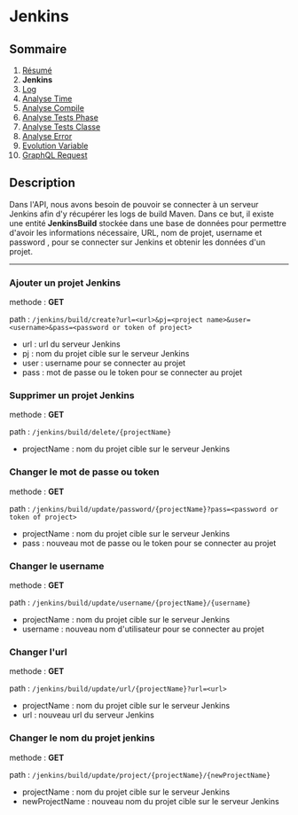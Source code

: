 # Jenkins

## Sommaire

1. [Résumé](../README.md)
2. **Jenkins**
3. [Log](Log.md)
4. [Analyse Time](AnalyseTime.md)
5. [Analyse Compile](AnalyseCompile.md)
6. [Analyse Tests Phase](AnalyseTestsPhase.md)
7. [Analyse Tests Classe](AnalyseTestsClasse.md)
8. [Analyse Error](AnalyseError.md)
9. [Evolution Variable](EvolutionVariable.md)
10. [GraphQL Request](GraphQLRequest.md)


## Description

Dans l'API, nous avons besoin de pouvoir se connecter à un serveur Jenkins afin d'y récupérer les logs de build Maven. Dans ce but, il existe une entité **JenkinsBuild** stockée dans une base de données pour permettre d'avoir les informations nécessaire, URL, nom de projet, username et password , pour se connecter sur Jenkins et obtenir les données d'un projet.

---

### Ajouter un projet Jenkins

methode : **GET**

path : `/jenkins/build/create?url=<url>&pj=<project name>&user=<username>&pass=<password or token of project>`
- url : url du serveur Jenkins
- pj : nom du projet cible sur le serveur Jenkins
- user : username pour se connecter au projet
- pass : mot de passe ou le token pour se connecter au projet

### Supprimer un projet Jenkins

methode : **GET**

path : `/jenkins/build/delete/{projectName}`
- projectName : nom du projet cible sur le serveur Jenkins

### Changer le mot de passe ou token

methode : **GET**

path : `/jenkins/build/update/password/{projectName}?pass=<password or token of project>`
- projectName : nom du projet cible sur le serveur Jenkins
- pass : nouveau mot de passe ou le token pour se connecter au projet

### Changer le username

methode : **GET**

path : `/jenkins/build/update/username/{projectName}/{username}`
- projectName : nom du projet cible sur le serveur Jenkins
- username : nouveau nom d'utilisateur pour se connecter au projet

### Changer l'url

methode : **GET**

path : `/jenkins/build/update/url/{projectName}?url=<url>`
- projectName : nom du projet cible sur le serveur Jenkins
- url : nouveau url du serveur Jenkins  

### Changer le nom du projet jenkins

methode : **GET**

path : `/jenkins/build/update/project/{projectName}/{newProjectName}`
- projectName : nom du projet cible sur le serveur Jenkins
- newProjectName : nouveau nom du projet cible sur le serveur Jenkins